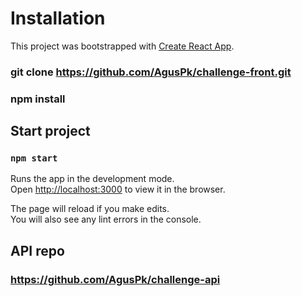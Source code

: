 # Installation

This project was bootstrapped with [Create React App](https://github.com/facebook/create-react-app).

### git clone https://github.com/AgusPk/challenge-front.git

### npm install

## Start project

### `npm start`

Runs the app in the development mode.\
Open [http://localhost:3000](http://localhost:3000) to view it in the browser.

The page will reload if you make edits.\
You will also see any lint errors in the console.

## API repo

### https://github.com/AgusPk/challenge-api